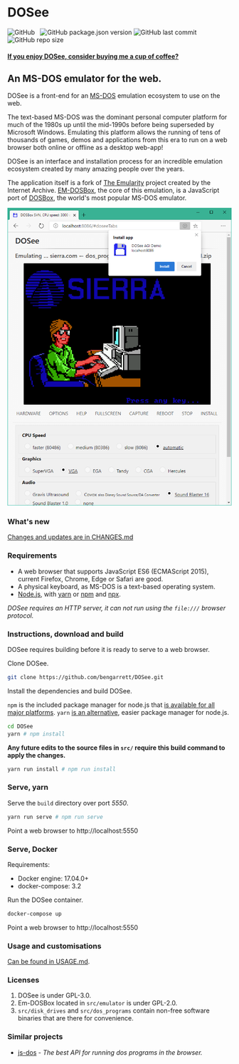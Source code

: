 # DOSee

![GitHub](https://img.shields.io/github/license/bengarrett/dosee?style=flat-square)
&nbsp;
![GitHub package.json version](https://img.shields.io/github/package-json/v/bengarrett/dosee?style=flat-square)
![GitHub last commit](https://img.shields.io/github/last-commit/bengarrett/dosee?style=flat-square)
&nbsp;
![GitHub repo size](https://img.shields.io/github/repo-size/bengarrett/dosee?style=flat-square)

#### [If you enjoy DOSee, consider buying me a cup of coffee?](https://www.buymeacoffee.com/4rtEGvUIY)

## An MS-DOS emulator for the web.

DOSee is a front-end for an [MS-DOS](https://en.wikipedia.org/wiki/MS-DOS) emulation ecosystem to use on the web.

The text-based MS-DOS was the dominant personal computer platform for much of the 1980s up until the mid-1990s before being superseded by Microsoft Windows. Emulating this platform allows the running of tens of thousands of games, demos and applications from this era to run on a web browser both online or offline as a desktop web-app!

DOSee is an interface and installation process for an incredible emulation ecosystem created by many amazing people over the years.

The application itself is a fork of [The Emularity](https://github.com/db48x/emularity) project created by the Internet Archive. [EM-DOSBox](https://github.com/dreamlayers/em-dosbox/), the core of this emulation, is a JavaScript port of [DOSBox](https://www.dosbox.com), the world's most popular MS-DOS emulator.

![DOSee preview](src/images/preview.png)

### What's new

[Changes and updates are in CHANGES.md](CHANGES.md)

### Requirements

- A web browser that supports JavaScript ES6 (ECMAScript 2015),
  current Firefox, Chrome, Edge or Safari are good.
- A physical keyboard, as MS-DOS is a text-based operating system.
- [Node.js](https://nodejs.org), with [yarn](https://yarnpkg.com/) or [npm](https://www.npmjs.com/get-npm) and [npx](https://www.npmjs.com/package/npx).

_DOSee requires an HTTP server, it can not run using the `file:///` browser protocol._

### Instructions, **download and build**

DOSee requires building before it is ready to serve to a web browser.

Clone DOSee.

```bash
git clone https://github.com/bengarrett/DOSee.git
```

Install the dependencies and build DOSee.

`npm` is the included package manager for node.js that [is available for all major platforms](https://nodejs.org/en/download/). `yarn` [is an alternative](https://yarnpkg.com/), easier package manager for node.js.

```bash
cd DOSee
yarn # npm install
```

**Any future edits to the source files in `src/` require this build command to apply the changes.**

```bash
yarn run install # npm run install
```

### Serve, **yarn**

Serve the `build` directory over port _5550_.

```bash
yarn run serve # npm run serve
```

Point a web browser to http://localhost:5550

### Serve, **Docker**

Requirements:

- Docker engine: 17.04.0+
- docker-compose: 3.2

Run the DOSee container.

```bash
docker-compose up
```

Point a web browser to http://localhost:5550

### Usage and customisations

[Can be found in USAGE.md](USAGE.md).

### Licenses

1. DOSee is under GPL-3.0.
2. Em-DOSBox located in `src/emulator` is under GPL-2.0.
3. `src/disk_drives` and `src/dos_programs` contain non-free software binaries that are there for convenience.

### Similar projects

- [js-dos](https://github.com/caiiiycuk/js-dos) - _The best API for running dos programs in the browser._
